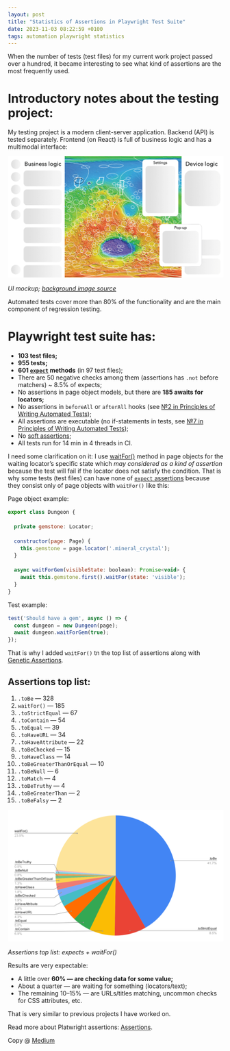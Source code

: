 ```yaml
---
layout: post
title: "Statistics of Assertions in Playwright Test Suite"
date: 2023-11-03 08:22:59 +0100
tags: automation playwright statistics
---
```


When the number of tests (test files) for my current work project passed over a hundred, it became interesting to see what kind of assertions are the most frequently used.

# Introductory notes about the testing project:

My testing project is a modern client-server application. Backend (API) is tested separately. Frontend (on React) is full of business logic and has a multimodal interface:

![UI mockup](/assets/2023-11-03/01-mockup.png)

_UI mockup; [background image source](https://www.esa.int/ESA_Multimedia/Images/2006/12/Location_of_buried_basins_detected_by_MARSIS)_

Automated tests cover more than 80% of the functionality and are the main component of regression testing.

# Playwright test suite has:

- **103 test files;**
- **955 tests;**
- **601 [`expect`](https://playwright.dev/docs/api/class-playwrightassertions#playwright-assertions-expect-generic) methods** (in 97 test files);
- There are 50 negative checks among them (assertions has `.not` before matchers) ~ 8.5% of expects;
- No assertions in page object models, but there are **185 awaits for locators;**
- No assertions in `beforeAll` or `afterAll` hooks (see [№2 in Principles of Writing Automated Tests](https://adequatica.github.io/2022/09/20/principles-of-writing-automated-tests.html#2-no-assertions-in-before-or-after-hooks));
- All assertions are executable (no if-statements in tests, see [№7 in Principles of Writing Automated Tests](https://adequatica.github.io/2022/09/20/principles-of-writing-automated-tests.html#7-no-if-statements-inside-tests));
- No [soft assertions](https://playwright.dev/docs/test-assertions#soft-assertions);
- All tests run for 14 min in 4 threads in CI.

I need some clarification on it: I use [waitFor()](https://playwright.dev/docs/api/class-locator#locator-wait-for) method in page objects for the waiting locator’s specific state which _may considered as a kind of assertion_ because the test will fail if the locator does not satisfy the condition. That is why some tests (test files) can have none of [`expect` assertions](https://playwright.dev/docs/api/class-playwrightassertions) because they consist only of page objects with `waitFor()` like this:

Page object example:

```JavaScript
export class Dungeon {

  private gemstone: Locator;

  constructor(page: Page) {
    this.gemstone = page.locator('.mineral_crystal');
  }

  async waitForGem(visibleState: boolean): Promise<void> {
    await this.gemstone.first().waitFor(state: 'visible');
  }
}
```

Test example:

```JavaScript
test('Should have a gem', async () => {
  const dungeon = new Dungeon(page);
  await dungeon.waitForGem(true);
});
```

That is why I added `waitFor()` tn the top list of assertions along with [Genetic Assertions](https://playwright.dev/docs/api/class-genericassertions).

## Assertions top list:

1. `.toBe` — 328
2. `waitFor()` — 185
3. `.toStrictEqual` — 67
4. `.toContain` — 54
5. `.toEqual` — 39
6. `.toHaveURL` — 34
7. `.toHaveAttribute` — 22
8. `.toBeChecked` — 15
9. `.toHaveClass` — 14
10. `.toBeGreaterThanOrEqual` — 10
11. `.toBeNull` — 6
12. `.toMatch` — 4
13. `.toBeTruthy` — 4
14. `.toBeGreaterThan` — 2
15. `.toBeFalsy` — 2

![Assertions top list](/assets/2023-11-03/02-chart.png)

_Assertions top list: expects + waitFor()_

Results are very expectable:

- A little over **60% — are checking data for some value;**
- About a quarter — are waiting for something (locators/text);
- The remaining 10–15% — are URLs/titles matching, uncommon checks for CSS attributes, etc.

That is very similar to previous projects I have worked on.

Read more about Platwright assertions: [Assertions](https://playwright.dev/docs/test-assertions).

Copy @ [Medium](https://adequatica.medium.com/statistics-of-assertions-in-playwright-test-suite-9e464866982d)
